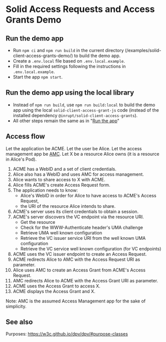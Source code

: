 # Solid Access Requests and Access Grants Demo

## Run the demo app

- Run `npm ci` and `npm run build` in the current directory (/examples/solid-client-access-grants-demo/) to build the demo app.
- Create a `.env.local` file based on `.env.local.example`.
- Fill in the required settings following the instructions in `.env.local.example`.
- Start the app `npm start`.

## Run the demo app using the local library

- Instead of `npm run build`, use `npm run build:local` to build the demo app using
  the local `solid-client-access-grant-js` code (instead of the installed dependency
  `@inrupt/solid-client-access-grants`).
- All other steps remain the same as in "[Run the app](#run-the-app)"

## Access flow

Let the application be ACME.
Let the user be Alice.
Let the access management app be [AMC](https://amc.inrupt.com/).
Let X be a resource Alice owns (it is a resource in Alice's Pod).

1. ACME has a WebID and a set of client credentials.
2. Alice also has a WebID and uses AMC for access management.
3. Alice wants to share access to X with ACME.
4. Alice fills ACME's create Access Request form.
5. The application needs to know:
   - Alice's WebID in order for Alice to have access to ACME's Access Request,
   - the URI of the resource Alice intends to share.
6. ACME's server uses its client credentials to obtain a session.
7. ACME's server discovers the VC endpoint via the resource URI.
   - Get the resource
   - Check for the WWW-Authenticate header's UMA challenge
   - Retrieve UMA well known configuration
   - Retrieve the VC issuer service URI from the well known UMA configuration
   - Retrieve the VC service well known configuration (for VC endpoints)
8. ACME uses the VC issuer endpoint to create an Access Request.
9. ACME redirects Alice to AMC with the Access Request URI as parameter.
10. Alice uses AMC to create an Access Grant from ACME's Access Request.
11. AMC redirects Alice to ACME with the Access Grant URI as parameter.
12. ACME uses the Access Grant to access X.
13. ACME displays the Access Grant and X.

Note: AMC is the assumed Access Management app for the sake of simplicity.

## See also

Purposes: https://w3c.github.io/dpv/dpv/#purpose-classes
